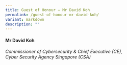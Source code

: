 ```yaml
---
title: Guest of Honour – Mr David Koh
permalink: /guest-of-honour-mr-david-koh/
variant: markdown
description: ""
---
```

#### **Mr David Koh**

*Commissioner of Cybersecurity &amp; Chief Executive (CE), <br> Cyber Security Agency Singapore (CSA)*